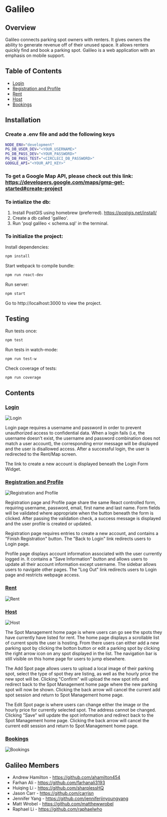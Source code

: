 # Galileo

## Overview

Galileo connects parking spot owners with renters. It gives owners the ability to generate revenue off of their unused space. It allows renters quickly find and book a parking spot.  Galileo is a web application with an emphasis on mobile support.

## Table of Contents
* [Login](#login)
* [Registration and Profile](#registration-and-profile)
* [Rent](#rent)
* [Host](#host)
* [Bookings](#bookings)

## Installation

### Create a .env file and add the following keys
```bash
NODE_ENV="development"
PG_DB_USER_DEV="<YOUR_USERNAME>"
PG_DB_PASS_DEV="<YOUR_PASSWORD>"
PG_DB_PASS_TEST="<CIRCLECI_DB_PASSWORD>"
GOOGLE_API="<YOUR_API_KEY>"
```

### To get a Google Map API, please check out this link: https://developers.google.com/maps/gmp-get-started#create-project

### To intialize the db:
1. Install PostGIS using homebrew (preferred). https://postgis.net/install/
2. Create a db called 'galileo'.
3. Run 'psql galileo < schema.sql' in the terminal.

### To initialize the project:
Install dependencies:
```bash
npm install
```
Start webpack to compile bundle:
```bash
npm run react-dev
```
Run server:
```bash
npm start
```

Go to http://localhost:3000 to view the project.

## Testing
Run tests once:
```bash
npm test
```
Run tests in watch-mode:
```bash
npm run test-w
```
Check coverage of tests:
```bash
npm run coverage
```

## Contents

### [Login](#login)
![Login](readme/login.png?raw=true "Login")

Login page requires a username and password in order to prevent unauthorized access to confidential data. When a login fails (i.e, the username doesn't exist, the username and password combination does not match a user account), the corresponding error message will be displayed and the user is disallowed access. After a successful login, the user is redirected to the Rent/Map screen.

The link to create a new account is displayed beneath the Login Form Widget.

### [Registration and Profile](#registration-and-profile)
![Registration and Profile](readme/account.png?raw=true "Registration and Profile")

Registration page and Profile page share the same React controlled form, requiring username, password, email, first name and last name. Form fields will be validated where appropriate when the button beneath the form is clicked. After passing the validation check, a success message is displayed and the user profile is created or updated.

Registration page requires entries to create a new account, and contains a "Finish Registration" button. The "Back to Login" link redirects users to Login page.

Profile page displays account information associated with the user currently logged in. It contains a "Save Information" button and allows users to update all their account information except username. The sidebar allows users to navigate other pages. The "Log Out" link redirects users to Login page and restricts webpage access.

### [Rent](#rent)
![Rent](readme/rent.png?raw=true "Rent")

### [Host](#host)
![Host](readme/hostpage.png?raw=true "Host")

The Spot Management home page is where users can go see the spots they have currently have listed for rent. The home page displays a scrollable list of current spots the user is hosting. From there users can either add a new parking spot by clicking the botton button or edit a parking spot by clicking the right arrow icon on any spot displayed in the list. The navigation bar is still visible on this home page for users to jump elsewhere.

The Add Spot page allows users to upload a local image of their parking spot, select the type of spot they are listing, as well as the hourly price the new spot will be. Clicking "Confirm" will upload the new spot info and redirect back to the Spot Management home page where the new parking spot will now be shown. Clicking the back arrow will cancel the current add spot session and return to Spot Management home page.

The Edit Spot page is where users can change either the image or the hourly price for currently selected spot. The address cannot be changed. Clicking "Save" will update the spot information and redirect back to the Spot Management home page. Clicking the back arrow will cancel the current edit session and return to Spot Management home page.

### [Bookings](#bookings)
![Bookings](readme/bookings.png?raw=true "Bookings")

## Galileo Members

* Andrew Hamilton - https://github.com/ahamilton454
* Farhan Ali - https://github.com/farhanali3193
* Huiqing Li - https://github.com/sharplessHQ
* Jason Carr - https://github.com/carrjsn
* Jennifer Yang - https://github.com/jenniferjinyoungyang
* Matt Wrobel - https://github.com/matthewwrobel
* Raphael Li - https://github.com/raphaelwho
